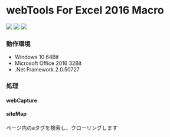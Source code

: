 # webTools For Excel 2016 Macro

![](https://img.shields.io/badge/-10(64Bit)-0078D6.svg?logo=windows&style=flat)
![](https://img.shields.io/badge/-2016(32Bit)-217346.svg?logo=microsoft-excel&style=flat)
![](https://img.shields.io/badge/-2.0.50727-5C2D91.svg?logo=.net&style=flat)


### 動作環境
* Windows 10 64Bit
* Microsoft Office 2016 32Bit
* .Net Framework 2.0.50727


### 処理
#### webCapture


#### siteMap
ページ内のaタグを検索し、クローリングします
